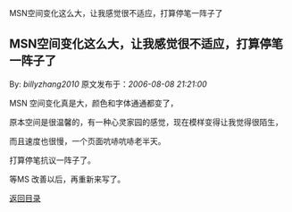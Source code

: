 MSN空间变化这么大，让我感觉很不适应，打算停笔一阵子了
## MSN空间变化这么大，让我感觉很不适应，打算停笔一阵子了

By: *billyzhang2010* 原文发布于：*2006-08-08 21:21:00*

MSN 空间变化真是大，颜色和字体通通都变了，

 

原本空间是很温馨的，有一种心灵家园的感觉，现在模样变得让我觉得很陌生，

 

而且速度也很慢，一个页面吭哧吭哧老半天。

 

打算停笔抗议一阵子了。

 

等MS 改善以后，再重新来写了。

 

[返回目录](index.html)
